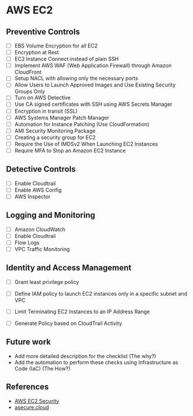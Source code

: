 # AWS EC2


## Preventive Controls

- [ ] EBS Volume Encryption for all EC2
- [ ] Encryption at Rest
- [ ] EC2 Instance Connect instead of plain SSH
- [ ] Implement AWS WAF (Web Application Firewall) through Amazon CloudFront
- [ ] Setup NACL with allowing only the necessary ports
- [ ] Allow Users to Launch Approved Images and Use Existing Security Groups Only
- [ ] Turn on AWS Detective
- [ ] Use CA signed certificates with SSH using AWS Secrets Manager
- [ ] Encryption in transit (SSL)
- [ ] AWS Systems Manager Patch Manager
- [ ] Automation for Instance Patching (Use CloudFormation)
- [ ] AMI Security Monitoring Package
- [ ] Creating a security group for EC2
- [ ] Require the Use of IMDSv2 When Launching EC2 Instances
- [ ] Require MFA to Stop an Amazon EC2 Instance

## Detective Controls

- [ ] Enable Cloudtrail
- [ ] Enable AWS Config
- [ ] AWS Inspector

## Logging and Monitoring

- [ ] Amazon CloudWatch
- [ ] Enable Cloudtrail
- [ ] Flow Logs
- [ ] VPC Traffic Monitoring

## Identity and Access Management

- [ ] Grant least privilege policy
- [ ] Define IAM policy to launch EC2 instances only in a specific subnet and VPC
- [ ] Limit Terminating EC2 Instances to an IP Address Range
- [ ] Generate Policy based on CloudTrail Activity


## Future work

* Add more detailed description for the checklist (The why?)
* Add the automation to perform these checks using Infrastructure as Code (IaC) (The How?)

## References

* [AWS EC2 Security](https://docs.aws.amazon.com/AWSEC2/latest/UserGuide/ec2-security.html)
* [asecure.cloud](https://asecure.cloud/l/s_ec2/)
